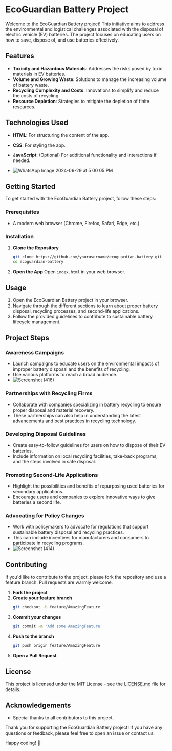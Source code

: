 # EcoGuardian Battery Project

Welcome to the EcoGuardian Battery project! This initiative aims to address the environmental and logistical challenges associated with the disposal of electric vehicle (EV) batteries. The project focuses on educating users on how to save, dispose of, and use batteries effectively.

## Features

- **Toxicity and Hazardous Materials**: Addresses the risks posed by toxic materials in EV batteries.
- **Volume and Growing Waste**: Solutions to manage the increasing volume of battery waste.
- **Recycling Complexity and Costs**: Innovations to simplify and reduce the costs of recycling.
- **Resource Depletion**: Strategies to mitigate the depletion of finite resources.

## Technologies Used

- **HTML**: For structuring the content of the app.
- **CSS**: For styling the app.
- **JavaScript**: (Optional) For additional functionality and interactions if needed.

- ![WhatsApp Image 2024-06-29 at 5 00 05 PM](https://github.com/thakursumi498/EcoGuardian-Battery/assets/174183822/b691ea34-a039-4375-b214-b40425333561)


## Getting Started

To get started with the EcoGuardian Battery project, follow these steps:

### Prerequisites

- A modern web browser (Chrome, Firefox, Safari, Edge, etc.)

### Installation

1. **Clone the Repository**
    ```sh
    git clone https://github.com/yourusername/ecoguardian-battery.git
    cd ecoguardian-battery
    ```

2. **Open the App**
    Open `index.html` in your web browser.

## Usage

1. Open the EcoGuardian Battery project in your browser.
2. Navigate through the different sections to learn about proper battery disposal, recycling processes, and second-life applications.
3. Follow the provided guidelines to contribute to sustainable battery lifecycle management.

## Project Steps

### Awareness Campaigns

- Launch campaigns to educate users on the environmental impacts of improper battery disposal and the benefits of recycling.
- Use various platforms to reach a broad audience.
- ![Screenshot (416)](https://github.com/thakursumi498/EcoGuardian-Battery/assets/174183822/a01c9a9a-273b-4777-b0bf-244a9d92b270)


### Partnerships with Recycling Firms

- Collaborate with companies specializing in battery recycling to ensure proper disposal and material recovery.
- These partnerships can also help in understanding the latest advancements and best practices in recycling technology.

### Developing Disposal Guidelines

- Create easy-to-follow guidelines for users on how to dispose of their EV batteries.
- Include information on local recycling facilities, take-back programs, and the steps involved in safe disposal.

### Promoting Second-Life Applications

- Highlight the possibilities and benefits of repurposing used batteries for secondary applications.
- Encourage users and companies to explore innovative ways to give batteries a second life.

### Advocating for Policy Changes

- Work with policymakers to advocate for regulations that support sustainable battery disposal and recycling practices.
- This can include incentives for manufacturers and consumers to participate in recycling programs.
- ![Screenshot (414)](https://github.com/thakursumi498/EcoGuardian-Battery/assets/174183822/6d275f67-05fa-4d92-897f-e1609f453411)


## Contributing

If you'd like to contribute to the project, please fork the repository and use a feature branch. Pull requests are warmly welcome.

1. **Fork the project**
2. **Create your feature branch**
    ```sh
    git checkout -b feature/AmazingFeature
    ```
3. **Commit your changes**
    ```sh
    git commit -m 'Add some AmazingFeature'
    ```
4. **Push to the branch**
    ```sh
    git push origin feature/AmazingFeature
    ```
5. **Open a Pull Request**

## License

This project is licensed under the MIT License - see the [LICENSE.md](LICENSE.md) file for details.

## Acknowledgements

- Special thanks to all contributors to this project.

Thank you for supporting the EcoGuardian Battery project! If you have any questions or feedback, please feel free to open an issue or contact us.

Happy coding! 🌱
